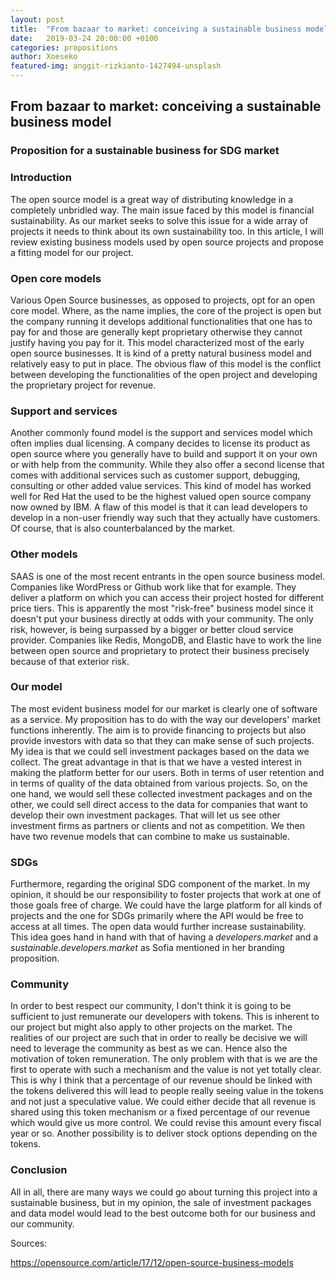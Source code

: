 ```yaml
---
layout: post
title:  "From bazaar to market: conceiving a sustainable business model"
date:   2019-03-24 20:00:00 +0100
categories: propositions
author: Xoeseko
featured-img: anggit-rizkianto-1427494-unsplash
---
```

## From bazaar to market: conceiving a sustainable business model
### Proposition for a sustainable business for SDG market

### Introduction
The open source model is a great way of distributing knowledge in a completely unbridled way. The main issue faced by this model is financial sustainability. As our market seeks to solve this issue for a wide array of projects it needs to think about its own sustainability too. In this article, I will review existing business models used by open source projects and propose a fitting model for our project.

### Open core models
Various Open Source businesses, as opposed to projects, opt for an open core model. Where, as the name implies, the core of the project is open but the company running it develops additional functionalities that one has to pay for and those are generally kept proprietary otherwise they cannot justify having you pay for it. This model characterized most of the early open source businesses. It is kind of a pretty natural business model and relatively easy to put in place. The obvious flaw of this model is the conflict between developing the functionalities of the open project and developing the proprietary project for revenue.

### Support and services
Another commonly found model is the support and services model which often implies dual licensing. A company decides to license its product as open source where you generally have to build and support it on your own or with help from the community. While they also offer a second license that comes with additional services such as customer support, debugging, consulting or other added value services. This kind of model has worked well for Red Hat the used to be the highest valued open source company now owned by IBM. A flaw of this model is that it can lead developers to develop in a non-user friendly way such that they actually have customers. Of course, that is also counterbalanced by the market.

### Other models
SAAS is one of the most recent entrants in the open source business model. Companies like WordPress or Github work like that for example. They deliver a platform on which you can access their project hosted for different price tiers. This is apparently the most "risk-free" business model since it doesn't put your business directly at odds with your community. The only risk, however, is being surpassed by a bigger or better cloud service provider. Companies like Redis, MongoDB, and Elastic have to work the line between open source and proprietary to protect their business precisely because of that exterior risk.

### Our model
The most evident business model for our market is clearly one of software as a service. My proposition has to do with the way our developers' market functions inherently. The aim is to provide financing to projects but also provide investors with data so that they can make sense of such projects. My idea is that we could sell investment packages based on the data we collect. The great advantage in that is that we have a vested interest in making the platform better for our users. Both in terms of user retention and in terms of quality of the data obtained from various projects. So, on the one hand, we would sell these collected investment packages and on the other, we could sell direct access to the data for companies that want to develop their own investment packages. That will let us see other investment firms as partners or clients and not as competition. We then have two revenue models that can combine to make us sustainable.

### SDGs
Furthermore, regarding the original SDG component of the market. In my opinion, it should be our responsibility to foster projects that work at one of those goals free of charge. We could have the large platform for all kinds of projects and the one for SDGs primarily where the API would be free to access at all times. The open data would further increase sustainability. This idea goes hand in hand with that of having a _developers.market_ and a _sustainable.developers.market_ as Sofia mentioned in her branding proposition.

### Community
In order to best respect our community, I don't think it is going to be sufficient to just remunerate our developers with tokens. This is inherent to our project but might also apply to other projects on the market. The realities of our project are such that in order to really be decisive we will need to leverage the community as best as we can. Hence also the motivation of token remuneration. The only problem with that is we are the first to operate with such a mechanism and the value is not yet totally clear. This is why I think that a percentage of our revenue should be linked with the tokens delivered this will lead to people really seeing value in the tokens and not just a speculative value. We could either decide that all revenue is shared using this token mechanism or a fixed percentage of our revenue which would give us more control. We could revise this amount every fiscal year or so. Another possibility is to deliver stock options depending on the tokens.

### Conclusion
All in all, there are many ways we could go about turning this project into a sustainable business, but in my opinion, the sale of investment packages and data model would lead to the best outcome both for our business and our community.


Sources:

https://opensource.com/article/17/12/open-source-business-models
